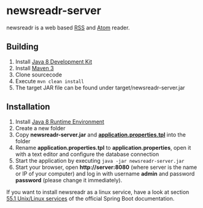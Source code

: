 # newsreadr-server

newsreadr is a web based [RSS](http://en.wikipedia.org/wiki/RSS) and [Atom](http://en.wikipedia.org/wiki/Atom_%28standard%29) reader.

## Building

1. Install [Java 8 Development Kit](http://www.oracle.com/technetwork/java/javase/downloads/index.html)
2. Install [Maven 3](http://maven.apache.org)
3. Clone sourcecode
4. Execute ```mvn clean install```
5. The target JAR file can be found under target/newsreadr-server.jar

## Installation

1. Install [Java 8 Runtime Environment](http://www.oracle.com/technetwork/java/javase/downloads/index.html)
2. Create a new folder
3. Copy **newsreadr-server.jar** and [**application.properties.tpl**](application.properties.tpl) into the folder
4. Rename **application.properties.tpl** to **application.properties**, open it with a text editor and configure the database connection
5. Start the application by executing ```java -jar newsreadr-server.jar```
6. Start your browser, open **http://server:8080** (where server is the name or IP of your computer) and log in with username **admin** and password **password** (please change it immediately).

If you want to install newsreadr as a linux service, have a look at section [55.1 Unix/Linux services](http://docs.spring.io/spring-boot/docs/current/reference/html/deployment-install.html#deployment-service) 
of the official Spring Boot documentation. 
